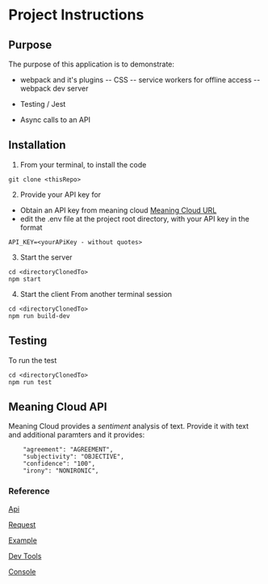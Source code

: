 # Project Instructions

## Purpose

The purpose of this application is to demonstrate:

- webpack and it's plugins
  -- CSS
  -- service workers for offline access
  -- webpack dev server

- Testing / Jest
- Async calls to an API

## Installation

1. From your terminal, to install the code

```
git clone <thisRepo>
```

2. Provide your API key for

- Obtain an API key from meaning cloud
  [Meaning Cloud URL](https://www.meaningcloud.com/developer/sentiment-analysis)
- edit the .env file at the project root directory, with your API key in the format

```
API_KEY=<yourAPiKey - without quotes>
```

3. Start the server

```
cd <directoryClonedTo>
npm start
```

4. Start the client
   From another terminal session

```
cd <directoryClonedTo>
npm run build-dev
```

## Testing

To run the test

```
cd <directoryClonedTo>
npm run test
```

## Meaning Cloud API

Meaning Cloud provides a _sentiment_ analysis of text. Provide it with text and additional paramters and it provides:

```
    "agreement": "AGREEMENT",
    "subjectivity": "OBJECTIVE",
    "confidence": "100",
    "irony": "NONIRONIC",
```

### Reference

[Api](https://www.meaningcloud.com/developer/sentiment-analysis)

[Request](https://www.meaningcloud.com/developer/sentiment-analysis/doc/2.1/request)

[Example](https://www.meaningcloud.com/developer/sentiment-analysis/doc/2.1/examples)

[Dev Tools](https://www.meaningcloud.com/developer/sentiment-analysis/dev-tools)

[Console](https://www.meaningcloud.com/developer/sentiment-analysis/console)
